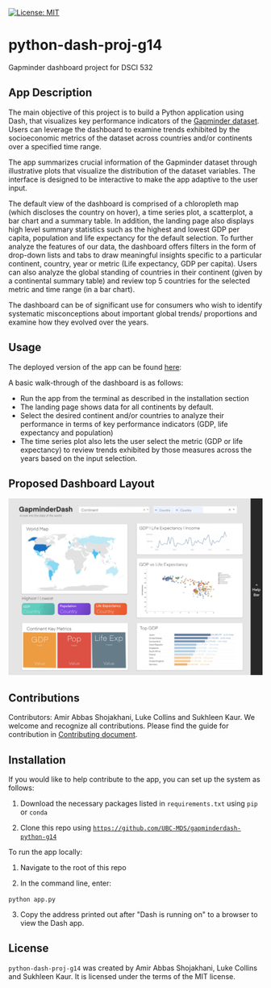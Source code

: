[![License: MIT](https://img.shields.io/badge/License-MIT-yellow.svg)](https://opensource.org/licenses/MIT)

# python-dash-proj-g14

Gapminder dashboard project for DSCI 532

## App Description

The main objective of this project is to build a Python application using Dash, that visualizes key performance indicators of the [Gapminder dataset](https://www.gapminder.org/data/). Users can leverage the dashboard to examine trends exhibited by the socioeconomic metrics of the dataset across countries and/or continents over a specified time range.

The app summarizes crucial information of the Gapminder dataset through illustrative plots that visualize the distribution of the dataset variables. The interface is designed to be interactive to make the app adaptive to the user input.

The default view of the dashboard is comprised of a chloropleth map (which discloses the country on hover), a time series plot, a scatterplot, a bar chart and a summary table. In addition, the landing page also displays high level summary statistics such as the highest and lowest GDP per capita, population and life expectancy for the default selection. To further analyze the features of our data, the dashboard offers filters in the form of drop-down lists and tabs to draw meaningful insights specific to a particular continent, country, year or metric (Life expectancy, GDP per capita). Users can also analyze the global standing of countries in their continent (given by a continental summary table) and review top 5 countries for the selected metric and time range (in a bar chart).

The dashboard can be of significant use for consumers who wish to identify systematic misconceptions about important global trends/ proportions and examine how they evolved over the years.


## Usage

The deployed version of the app can be found [here]():

A basic walk-through of the dashboard is as follows:

- Run the app from the terminal as described in the installation section
- The landing page shows data for all continents by default.
- Select the desired continent and/or countries to analyze their performance in terms of key performance indicators (GDP, life expectancy and population)
- The time series plot also lets the user select the metric (GDP or life expectancy) to review trends exhibited by those measures across the years based on the input selection.

## Proposed Dashboard Layout

<img src="https://github.com/UBC-MDS/gapminderdash-python-g14/blob/main/dashboard-mockup-v1.jpg?raw=true" alt="Dashboard Mockup V1" width="800"/>

## Contributions

Contributors: Amir Abbas Shojakhani, Luke Collins and Sukhleen Kaur. We welcome and recognize all contributions. Please find the guide for contribution in [Contributing document](https://github.com/UBC-MDS/gapminderdash-python-g14/blob/feat-map/CONTRIBUTING.md).

## Installation

If you would like to help contribute to the app, you can set up the system as follows:

1.  Download the necessary packages listed in `requirements.txt` using `pip` or `conda`

2.  Clone this repo using [`https://github.com/UBC-MDS/gapminderdash-python-g14`](https://github.com/UBC-MDS/gapminderdash-python-g14.git)

To run the app locally:

1.  Navigate to the root of this repo

2.  In the command line, enter:

`python app.py`

3.  Copy the address printed out after "Dash is running on" to a browser to view the Dash app.

## License

`python-dash-proj-g14` was created by Amir Abbas Shojakhani, Luke Collins and Sukhleen Kaur. It is licensed under the terms of the MIT license.
